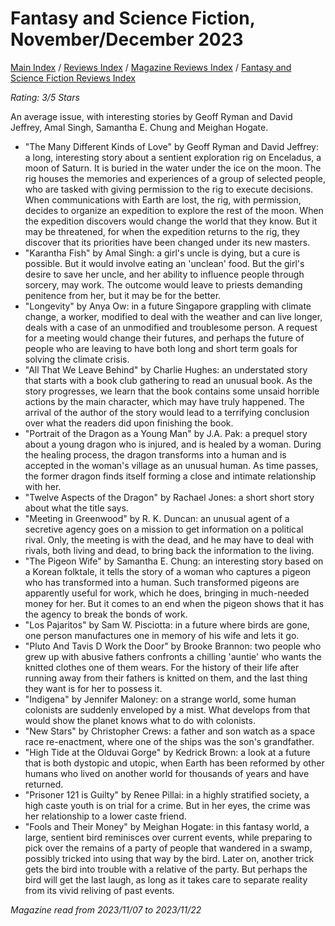 # Fantasy and Science Fiction, November/December 2023

[Main Index](../../../README.md) / [Reviews Index](../../README.md) / [Magazine Reviews Index](../README.md) / [Fantasy and Science Fiction Reviews Index](README.md)

*Rating: 3/5 Stars*

An average issue, with interesting stories by Geoff Ryman and David Jeffrey, Amal Singh, Samantha E. Chung and Meighan Hogate.

- "The Many Different Kinds of Love" by Geoff Ryman and David Jeffrey: a long, interesting story about a sentient exploration rig on Enceladus, a moon of Saturn. It is buried in the water under the ice on the moon. The rig houses the memories and experiences of a group of selected people, who are tasked with giving permission to the rig to execute decisions. When communications with Earth are lost, the rig, with permission, decides to organize an expedition to explore the rest of the moon. When the expedition discovers would change the world that they know. But it may be threatened, for when the expedition returns to the rig, they discover that its priorities have been changed under its new masters.
- "Karantha Fish" by Amal Singh: a girl's uncle is dying, but a cure is possible. But it would involve eating an 'unclean' food. But the girl's desire to save her uncle, and her ability to influence people through sorcery, may work. The outcome would leave to priests demanding penitence from her, but it may be for the better.
- "Longevity" by Anya Ow: in a future Singapore grappling with climate change, a worker, modified to deal with the weather and can live longer, deals with a case of an unmodified and troublesome person. A request for a meeting would change their futures, and perhaps the future of people who are leaving to have both long and short term goals for solving the climate crisis.
- "All That We Leave Behind" by Charlie Hughes: an understated story that starts with a book club gathering to read an unusual book. As the story progresses, we learn that the book contains some unsaid horrible actions by the main character, which may have truly happened. The arrival of the author of the story would lead to a terrifying conclusion over what the readers did upon finishing the book.
- "Portrait of the Dragon as a Young Man" by J.A. Pak: a prequel story about a young dragon who is injured, and is healed by a woman. During the healing process, the dragon transforms into a human and is accepted in the woman's village as an unusual human. As time passes, the former dragon finds itself forming a close and intimate relationship with her.
- "Twelve Aspects of the Dragon" by Rachael Jones: a short short story about what the title says.
- "Meeting in Greenwood" by R. K. Duncan: an unusual agent of a secretive agency goes on a mission to get information on a political rival. Only, the meeting is with the dead, and he may have to deal with rivals, both living and dead, to bring back the information to the living.
- "The Pigeon Wife" by Samantha E. Chung: an interesting story based on a Korean folktale, it tells the story of a woman who captures a pigeon who has transformed into a human. Such transformed pigeons are apparently useful for work, which he does, bringing in much-needed money for her. But it comes to an end when the pigeon shows that it has the agency to break the bonds of work.
- "Los Pajaritos" by Sam W. Pisciotta: in a future where birds are gone, one person manufactures one in memory of his wife and lets it go.
- "Pluto And Tavis D Work the Door" by Brooke Brannon: two people who grew up with abusive fathers confronts a chilling 'auntie' who wants the knitted clothes one of them wears. For the history of their life after running away from their fathers is knitted on them, and the last thing they want is for her to possess it.
- "Indigena" by Jennifer Maloney: on a strange world, some human colonists are suddenly enveloped by a mist. What develops from that would show the planet knows what to do with colonists.
- "New Stars" by Christopher Crews: a father and son watch as a space race re-enactment, where one of the ships was the son's grandfather.
- "High Tide at the Olduvai Gorge" by Kedrick Brown: a look at a future that is both dystopic and utopic, when Earth has been reformed by other humans who lived on another world for thousands of years and have returned.
- "Prisoner 121 is Guilty" by Renee Pillai: in a highly stratified society, a high caste youth is on trial for a crime. But in her eyes, the crime was her relationship to a lower caste friend.
- "Fools and Their Money" by Meighan Hogate: in this fantasy world, a large, sentient bird reminisces over current events, while preparing to pick over the remains of a party of people that wandered in a swamp, possibly tricked into using that way by the bird. Later on, another trick gets the bird into trouble with a relative of the party. But perhaps the bird will get the last laugh, as long as it takes care to separate reality from its vivid reliving of past events.

*Magazine read from 2023/11/07 to 2023/11/22*
